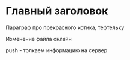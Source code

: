 # Главный заголовок

Параграф про прекрасного котика, тефтельку

Изменение файла онлайн

push - толкаем информацию на сервер